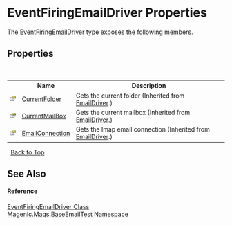 # EventFiringEmailDriver Properties
 

The <a href="MAQS_5/Email_AUTOGENERATED/EventFiringEmailDriver_Class">EventFiringEmailDriver</a> type exposes the following members.


## Properties
&nbsp;<table><tr><th></th><th>Name</th><th>Description</th></tr><tr><td>![Public property](media/pubproperty.gif "Public property")</td><td><a href="MAQS_5/Email_AUTOGENERATED/EmailDriver-CurrentFolder_Property">CurrentFolder</a></td><td>
Gets the current folder
 (Inherited from <a href="MAQS_5/Email_AUTOGENERATED/EmailDriver_Class">EmailDriver</a>.)</td></tr><tr><td>![Public property](media/pubproperty.gif "Public property")</td><td><a href="MAQS_5/Email_AUTOGENERATED/EmailDriver-CurrentMailBox_Property">CurrentMailBox</a></td><td>
Gets the current mailbox
 (Inherited from <a href="MAQS_5/Email_AUTOGENERATED/EmailDriver_Class">EmailDriver</a>.)</td></tr><tr><td>![Public property](media/pubproperty.gif "Public property")</td><td><a href="MAQS_5/Email_AUTOGENERATED/EmailDriver-EmailConnection_Property">EmailConnection</a></td><td>
Gets the Imap email connection
 (Inherited from <a href="MAQS_5/Email_AUTOGENERATED/EmailDriver_Class">EmailDriver</a>.)</td></tr></table>&nbsp;
<a href="#eventfiringemaildriver-properties">Back to Top</a>

## See Also


#### Reference
<a href="MAQS_5/Email_AUTOGENERATED/EventFiringEmailDriver_Class">EventFiringEmailDriver Class</a><br /><a href="MAQS_5/Email_AUTOGENERATED/Magenic-Maqs-BaseEmailTest_Namespace">Magenic.Maqs.BaseEmailTest Namespace</a><br />